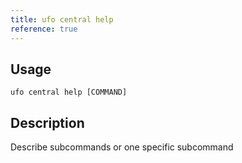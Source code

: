 ```yaml
---
title: ufo central help
reference: true
---
```


## Usage

    ufo central help [COMMAND]

## Description

Describe subcommands or one specific subcommand




